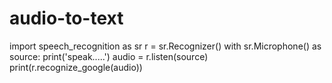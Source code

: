 # audio-to-text

import speech_recognition as sr
r = sr.Recognizer()
with sr.Microphone() as source:
    print('speak.....')
    audio = r.listen(source)
print(r.recognize_google(audio))
